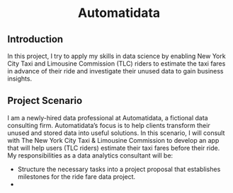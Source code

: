 <h1 align=center> Automatidata </h1>

## Introduction
In this project, I try to apply my skills in data science by enabling New York City Taxi and Limousine Commission (TLC) riders
to estimate the taxi fares in advance of their ride and investigate their unused data to gain business insights.

## Project Scenario
I am a newly-hired data professional at Automatidata, a fictional data consulting firm. Automatidata’s focus is to help clients transform their unused and stored data into useful solutions.
In this scenario, I will consult with The New York City Taxi & Limousine Commission to develop an app that will help users (TLC riders) estimate their taxi fares before their ride.
My responsibilities as a data analytics consultant will be:
- Structure the necessary tasks into a project proposal that establishes milestones for the ride fare data project.
- 
